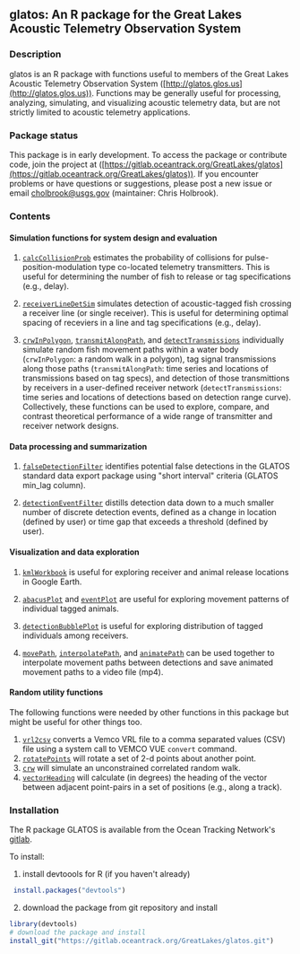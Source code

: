 ## glatos: An R package for the Great Lakes Acoustic Telemetry Observation System

### Description  
glatos is an R package with functions useful to members of the Great Lakes Acoustic Telemetry Observation System ([http://glatos.glos.us](http://glatos.glos.us)). Functions may be generally useful for processing, analyzing, simulating, and visualizing acoustic telemetry data, but are not strictly limited to acoustic telemetry applications.

### Package status
This package is in early development. To access the package or contribute code, join the project at ([https://gitlab.oceantrack.org/GreatLakes/glatos](https://gitlab.oceantrack.org/GreatLakes/glatos)). If you encounter problems or have questions or suggestions, please post a new issue or email cholbrook@usgs.gov (maintainer: Chris Holbrook).

### Contents  
#### Simulation functions for system design and evaluation

1. [`calcCollisionProb`](https://gitlab.oceantrack.org/GreatLakes/glatos/blob/master/R/calcCollisionProb.r) estimates the probability of collisions for pulse-position-modulation type co-located telemetry transmitters. This is useful for determining the number of fish to release or tag specifications (e.g., delay). 

2. [`receiverLineDetSim`](https://gitlab.oceantrack.org/GreatLakes/glatos/blob/master/R/receiverLineDetSim.r) simulates detection of acoustic-tagged fish crossing a receiver line (or single receiver). This is useful 
for determining optimal spacing of receviers in a line and tag specifications (e.g., delay). 

3. [`crwInPolygon`](https://gitlab.oceantrack.org/GreatLakes/glatos/blob/master/R/crwInPolygon.r), [`transmitAlongPath`](https://gitlab.oceantrack.org/GreatLakes/glatos/blob/master/R/transmitAlongPath.r), and [`detectTransmissions`](https://gitlab.oceantrack.org/GreatLakes/glatos/blob/master/R/detectTransmissions.r) individually simulate random fish movement paths within a water body (`crwInPolygon`: a random walk in a polygon), tag signal transmissions along those paths (`transmitAlongPath`: time series and locations of transmissions based on tag specs), and detection of those transmittions by receivers in a user-defined receiver network (`detectTransmissions`: time series and locations of detections based on detection range curve). Collectively, these functions can be used to explore, compare, and contrast theoretical performance of a wide range of transmitter and receiver network designs.  


#### Data processing and summarization  

1. [`falseDetectionFilter`](https://gitlab.oceantrack.org/GreatLakes/glatos/blob/master/R/falseDetectionFilter.r) identifies potential false detections in the GLATOS standard data export package using "short interval" criteria (GLATOS min_lag column). 

2. [`detectionEventFilter`](https://gitlab.oceantrack.org/GreatLakes/glatos/blob/master/R/detectionEventFilter.r) distills detection data down to a much smaller number of discrete detection events, defined as a change in location (defined by user) or time gap that exceeds a threshold (defined by user). 

#### Visualization and data exploration

1. [`kmlWorkbook`](https://gitlab.oceantrack.org/GreatLakes/glatos/blob/master/R/kmlWorkbook.r) is useful for exploring receiver and animal release locations in Google Earth. 

2. [`abacusPlot`](https://gitlab.oceantrack.org/GreatLakes/glatos/blob/master/R/abacusPlot.R) and [`eventPlot`](https://gitlab.oceantrack.org/GreatLakes/glatos/blob/master/R/eventPlot.r) are useful for exploring movement patterns of individual tagged animals. 

3. [`detectionBubblePlot`](https://gitlab.oceantrack.org/GreatLakes/glatos/blob/master/R/detectionBubblePlot.r) is useful for exploring distribution of tagged individuals among receivers. 

4. [`movePath`](https://gitlab.oceantrack.org/GreatLakes/glatos/blob/master/R/movePath.r), [`interpolatePath`](https://gitlab.oceantrack.org/GreatLakes/glatos/blob/master/R/interpolatePath.r), and [`animatePath`](https://gitlab.oceantrack.org/GreatLakes/glatos/blob/master/R/animatePath.r) can be used together to interpolate movement paths between detections and save animated movement paths to a video file (mp4).

#### Random utility functions

The following functions were needed by other functions in this package but might be useful for other things too.

1. [`vrl2csv`](https://gitlab.oceantrack.org/GreatLakes/glatos/blob/master/R/vrl2csv.r) converts a Vemco VRL file to a comma separated values (CSV) file using a system call to VEMCO VUE `convert` command.
2. [`rotatePoints`](https://gitlab.oceantrack.org/GreatLakes/glatos/blob/master/R/rotatePoints.r) will rotate a set of 2-d points about another point. 
3. [`crw`](https://gitlab.oceantrack.org/GreatLakes/glatos/blob/master/R/crw.r) will simulate an unconstrained correlated random walk.
4. [`vectorHeading`](https://gitlab.oceantrack.org/GreatLakes/glatos/blob/master/R/vectorHeading.r) will calculate (in degrees) the heading of the vector between adjacent point-pairs in a set of positions (e.g., along a track).  


### Installation

The R package GLATOS is available from the Ocean Tracking Network's [gitlab](https://gitlab.oceantrack.org/GreatLakes/glatos).  
  
To install:  

1. install devtoools for R (if you haven't already)
```R
 install.packages("devtools")
```

2. download the package from git repository and install
``` R
library(devtools)
# download the package and install
install_git("https://gitlab.oceantrack.org/GreatLakes/glatos.git")
```



